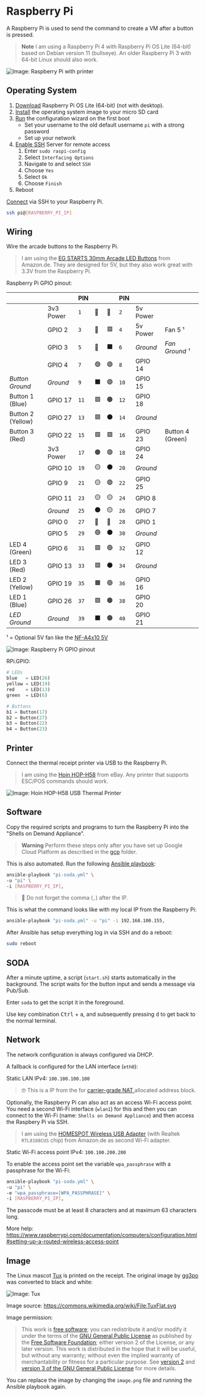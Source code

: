 # Raspberry Pi

A Raspberry Pi is used to send the command to create a VM after a button is pressed.

> **Note**
> I am using a Raspberry Pi 4 with Raspberry Pi OS Lite (64-bit) based on Debian version 11 (bullseye).
> An older Raspberry Pi 3 with 64-bit Linux should also work.

![Image: Raspberry Pi with printer](../img/soda-gce-open.jpg)

## Operating System

1. [Download](https://www.raspberrypi.com/software/operating-systems/#raspberry-pi-os-64-bit) Raspberry Pi OS Lite (64-bit) (not with desktop).
1. [Install](https://www.raspberrypi.com/documentation/computers/getting-started.html#installing-the-operating-system) the operating system image to your micro SD card
1. [Run](https://www.raspberrypi.com/documentation/computers/getting-started.html#configuration-on-first-boot) the configuration wizard on the first boot
	* Set your username to the old default username `pi` with a strong password
	* Set up your network
1. [Enable SSH](https://www.raspberrypi.com/documentation/computers/remote-access.html#enabling-the-server) Server for remote access
	1. Enter `sudo raspi-config`
	1. Select `Interfacing Options`
	1. Navigate to and select `SSH`
	1. Choose `Yes`
	1. Select `Ok`
	1. Choose `Finish`
1. Reboot

[Connect](https://www.raspberrypi.com/documentation/computers/remote-access.html#secure-shell-from-linux-or-mac-os) via SSH to your Raspberry Pi.

```bash
ssh pi@[RASPBERRY_PI_IP]
```

## Wiring

Wire the arcade buttons to the Raspberry Pi.

> I am using the [EG STARTS 30mm Arcade LED Buttons](https://www.amazon.de/dp/B01N11BDX9/) from Amazon.de.
> They are designed for 5V, but they also work great with 3.3V from the Raspberry Pi.

Raspberry Pi GPIO pinout:

<!--
  Markdown table with Raspberry Pi GPIO pinout
  https://github.com/Cyclenerd/raspberry-pi-gpio-pinout-markdown
-->
|                   |           | PIN  |    |     | PIN  |          |                  |
|-------------------|-----------|------|----|----|------|----------|------------------|
|                   | 3v3 Power | `1`  | 🔶 | 🔴 | `2`  | 5v Power |                  |
|                   | GPIO 2    | `3`  | 🔵 | 🟥 | `4`  | 5v Power | Fan 5 ¹          |
|                   | GPIO 3    | `5`  | 🔵 | ⬛ | `6`  | *Ground* | *Fan Ground ¹*    |
|                   | GPIO 4    | `7`  | 🟢 | 🟣 | `8`  | GPIO 14  |                  |
| *Button Ground*   | *Ground*  | `9`  | ⬛ | 🟣 | `10` | GPIO 15  |                  |
| Button 1 (Blue)   | GPIO 17   | `11` | 🟩 | 🟤 | `12` | GPIO 18  |                  |
| Button 2 (Yellow) | GPIO 27   | `13` | 🟩 | ⚫ | `14` | *Ground* |                  |
| Button 3 (Red)    | GPIO 22   | `15` | 🟩 | 🟩 | `16` | GPIO 23  | Button 4 (Green) |
|                   | 3v3 Power | `17` | 🟠 | 🟢 | `18` | GPIO 24  |                  |
|                   | GPIO 10   | `19` | 🟡 | ⚫ | `20` | *Ground* |                  |
|                   | GPIO 9    | `21` | 🟡 | 🟢 | `22` | GPIO 25  |                  |
|                   | GPIO 11   | `23` | 🟡 | 🟡 | `24` | GPIO 8   |                  |
|                   | *Ground*  | `25` | ⚫ | 🟡 | `26` | GPIO 7   |                  |
|                   | GPIO 0    | `27` | 🔵 | 🔵 | `28` | GPIO 1   |                  |
|                   | GPIO 5    | `29` | 🟢 | ⚫ | `30` | *Ground* |                  |
| LED 4 (Green)     | GPIO 6    | `31` | 🟩 | 🟢 | `32` | GPIO 12  |                  |
| LED 3 (Red)       | GPIO 13   | `33` | 🟩 | ⚫ | `34` | *Ground* |                  |
| LED 2 (Yellow)    | GPIO 19   | `35` | 🟫 | 🟢 | `36` | GPIO 16  |                  |
| LED 1 (Blue)      | GPIO 26   | `37` | 🟩 | 🟤 | `38` | GPIO 20  |                  |
| *LED Ground*      | *Ground*  | `39` | ⬛ | 🟤 | `40` | GPIO 21  |                  |

¹ = Optional 5V fan like the [NF-A4x10 5V](https://noctua.at/en/nf-a4x10-5v)

![Image: Raspberry Pi GPIO pinout](../img/raspberry-pi-soda.png)


RPi.GPIO:
```python
# LEDs
blue   = LED(26)
yellow = LED(19)
red    = LED(13)
green  = LED(6)

# Buttons
b1 = Button(17)
b2 = Button(27)
b3 = Button(22)
b4 = Button(23)
```

## Printer

Connect the thermal receipt printer via USB to the Raspberry Pi.

> I am using the [Hoin HOP-H58](https://www.hoinprinter.com/video/products-detail-906853) from eBay.
> Any printer that supports ESC/POS commands should work.

![Image: Hoin HOP-H58 USB Thermal Printer](../img/hoin_hop-h58.jpg)


## Software

Copy the required scripts and programs to turn the Raspberry Pi into the "Shells on Demand Appliance".

> **Warning**
> Perform these steps only after you have set up Google Cloud Platform as described in the [gcp](../gcp/) folder.

This is also automated. Run the following [Ansible playbook](./pi-soda.yml):

```bash
ansible-playbook "pi-soda.yml" \
-u "pi" \
-i [RASPBERRY_PI_IP],
```

> 💁 Do not forget the comma (`,`) after the IP.

This is what the command looks like with my local IP from the Raspberry Pi:

```bash
ansible-playbook "pi-soda.yml" -u "pi" -i 192.168.100.155,
```

After Ansible has setup everything log in via SSH and do a reboot:

```bash
sudo reboot
```

## SODA

After a minute uptime, a script (`start.sh`) starts automatically in the background.
The script waits for the button input and sends a message via Pub/Sub.

Enter `soda` to get the script it in the foreground.

Use key combination <kbd>Ctrl</kbd> + <kbd>a</kbd>,
and subsequently pressing <kbd>d</kbd> to get back to the normal terminal.

## Network

The network configuration is always configured via DHCP.

A fallback is configured for the LAN interface (`eth0`):

Static LAN IPv4: `100.100.100.100`

> 🤓 This is a IP from the for [carrier-grade NAT ](https://en.wikipedia.org/wiki/Carrier-grade_NAT) allocated address block.

Optionally, the Raspberry Pi can also act as an access Wi-Fi access point.
You need a second Wi-Fi interface (`wlan1`) for this and then you can connect to the Wi-Fi (name: `Shells on Demand Appliance`) and then access the Raspbery Pi via SSH.

> I am using the [HOMESPOT Wireless USB Adapter](https://www.amazon.de/dp/B01ERHE18S/) (with Realtek `RTL8188CUS` chip) from Amazon.de as second Wi-Fi adapter.

Static Wi-Fi access point IPv4: `100.100.200.200`

To enable the access point set the variable `wpa_passphrase` with a passphrase for the Wi-Fi:

```bash
ansible-playbook "pi-soda.yml" \
-u "pi" \
-e "wpa_passphrase=[WPA_PASSPHRASE]" \
-i [RASPBERRY_PI_IP],
```

The passcode must be at least 8 characters and at maximum 63 characters long.

More help: <https://www.raspberrypi.com/documentation/computers/configuration.html#setting-up-a-routed-wireless-access-point>

## Image

The Linux mascot [Tux](https://en.wikipedia.org/wiki/Tux_(mascot)) is printed on the receipt.
The original image by [gg3po](https://commons.wikimedia.org/wiki/File:TuxFlat.svg) was converted to black and white:

![Image: Tux](./image.png)

Image source: <https://commons.wikimedia.org/wiki/File:TuxFlat.svg>

Image permission:

> This work is [free software](https://en.wikipedia.org/wiki/en:Free_software);
> you can redistribute it and/or modify it under the terms of the [GNU General Public License](https://en.wikipedia.org/wiki/en:GNU_General_Public_License)
> as published by the [Free Software Foundation](https://en.wikipedia.org/wiki/en:Free_Software_Foundation);
> either version 2 of the License, or any later version.
> This work is distributed in the hope that it will be useful,
> but without any warranty; without even the implied warranty of merchantability or fitness for a particular purpose.
> See [version 2](https://www.gnu.org/licenses/old-licenses/gpl-2.0.html) and [version 3 of the GNU General Public License](https://www.gnu.org/copyleft/gpl-3.0.html) for more details.

You can replace the image by changing the `image.png` file and running the Ansible playbook again.